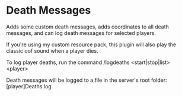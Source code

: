 # Death Messages
  
Adds some custom death messages, adds coordinates to all death messages, and can log death messages for selected players.
  
If you're using my custom resource pack, this plugin will also play the classic oof sound when a player dies.
  
To log player deaths, run the command /logdeaths &lt;start|stop|list&gt; &lt;player&gt;

Death messages will be logged to a file in the server's root folder: [player]Deaths.log